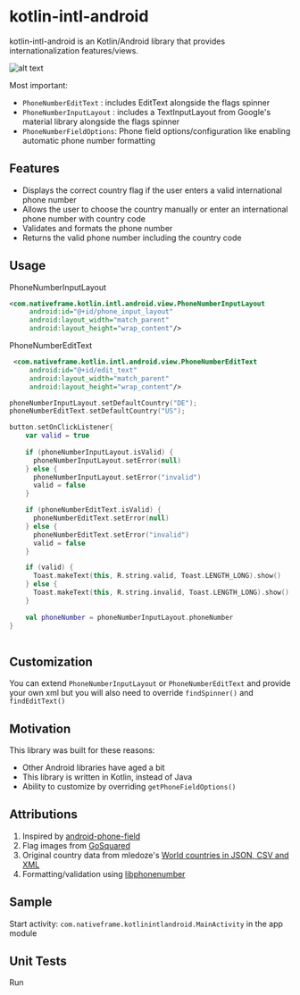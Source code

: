 kotlin-intl-android
===================

kotlin-intl-android is an Kotlin/Android library that provides internationalization features/views.

![alt text](https://firebasestorage.googleapis.com/v0/b/images-de159.appspot.com/o/kotlin-intl-android-sample.gif?alt=media&token=edaa9b0a-73a8-4cc3-acba-426cc63ab94d "Sample")

Most important:

 * `PhoneNumberEditText` : includes EditText alongside the flags spinner
 * `PhoneNumberInputLayout` : includes a TextInputLayout from Google's material library alongside the flags spinner 
 * `PhoneNumberFieldOptions`: Phone field options/configuration like enabling automatic phone number formatting
 
## Features
 
 * Displays the correct country flag if the user enters a valid international phone number
 * Allows the user to choose the country manually or enter an international phone number with country code
 * Validates and formats the phone number 
 * Returns the valid phone number including the country code
 
## Usage

PhoneNumberInputLayout 
 
```xml
<com.nativeframe.kotlin.intl.android.view.PhoneNumberInputLayout
     android:id="@+id/phone_input_layout"
     android:layout_width="match_parent"
     android:layout_height="wrap_content"/>
```
 
PhoneNumberEditText
 
```xml
 <com.nativeframe.kotlin.intl.android.view.PhoneNumberEditText
     android:id="@+id/edit_text"
     android:layout_width="match_parent"
     android:layout_height="wrap_content"/>
```
 
```kotlin 
phoneNumberInputLayout.setDefaultCountry("DE");
phoneNumberEditText.setDefaultCountry("US");

button.setOnClickListener{
    var valid = true
    
    if (phoneNumberInputLayout.isValid) {
      phoneNumberInputLayout.setError(null)
    } else {
      phoneNumberInputLayout.setError("invalid")
      valid = false
    }

    if (phoneNumberEditText.isValid) {
      phoneNumberEditText.setError(null)
    } else {
      phoneNumberEditText.setError("invalid")
      valid = false
    }

    if (valid) {
      Toast.makeText(this, R.string.valid, Toast.LENGTH_LONG).show()
    } else {
      Toast.makeText(this, R.string.invalid, Toast.LENGTH_LONG).show()
    }
    
    val phoneNumber = phoneNumberInputLayout.phoneNumber
}
 
```

## Customization

You can extend `PhoneNumberInputLayout` or `PhoneNumberEditText` and provide your own xml but you will also need to override `findSpinner()` and `findEditText()`

## Motivation

This library was built for these reasons: 
 
 * Other Android libraries have aged a bit
 * This library is written in Kotlin, instead of Java
 * Ability to customize by overriding `getPhoneFieldOptions()`

## Attributions  

 1. Inspired by [android-phone-field](https://github.com/lamudi-gmbh/android-phone-field)
 2. Flag images from [GoSquared](https://www.gosquared.com/resources/flag-icons/)
 3. Original country data from mledoze's [World countries in JSON, CSV and XML](https://github.com/mledoze/countries)
 4. Formatting/validation using [libphonenumber](https://github.com/googlei18n/libphonenumber)


 ## Sample

 Start activity: `com.nativeframe.kotlinintlandroid.MainActivity` in the app module

 ## Unit Tests

 Run 
